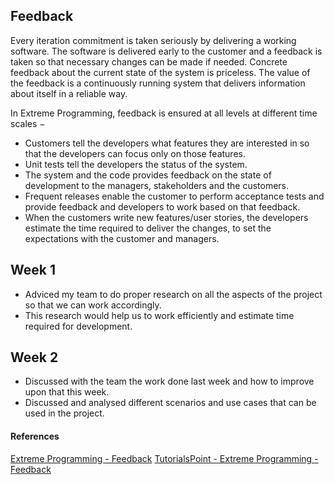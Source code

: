 ## Feedback
Every iteration commitment is taken seriously by delivering a working software. The software is delivered early to the customer and a feedback is taken so that necessary changes can be made if needed. Concrete feedback about the current state of the system is priceless. The value of the feedback is a continuously running system that delivers information about itself in a reliable way.

In Extreme Programming, feedback is ensured at all levels at different time scales −

+ Customers tell the developers what features they are interested in so that the developers can focus only on those features.
+ Unit tests tell the developers the status of the system.
+ The system and the code provides feedback on the state of development to the managers, stakeholders and the customers.
+ Frequent releases enable the customer to perform acceptance tests and provide feedback and developers to work based on that feedback.
+ When the customers write new features/user stories, the developers estimate the time required to deliver the changes, to set the expectations with the customer and managers.

## Week 1
+ Adviced my team to do proper research on all the aspects of the project so that we can work accordingly.
+ This research would help us to work efficiently and estimate time required for development.

## Week 2
+ Discussed with the team the work done last week and how to improve upon that this week.
+ Discussed and analysed different scenarios and use cases that can be used in the project.


#### References
[Extreme Programming - Feedback](http://www.extremeprogramming.org/values.html)
[TutorialsPoint - Extreme Programming - Feedback](https://www.tutorialspoint.com/extreme_programming/extreme_programming_values_principles.htm)
